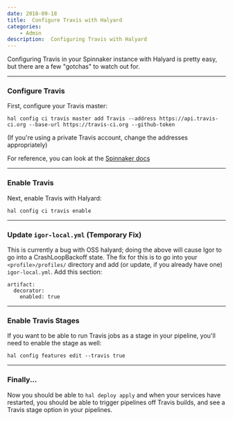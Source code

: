 ```yaml
---
date: 2018-09-18
title:  Configure Travis with Halyard
categories:
    - Admin
description:  Configuring Travis with Halyard
---
```


Configuring Travis in your Spinnaker instance with Halyard is pretty easy, but
there are a few "gotchas" to watch out for.

***

### Configure Travis

First, configure your Travis master:

```
hal config ci travis master add Travis --address https://api.travis-ci.org --base-url https://travis-ci.org --github-token
```

(If you're using a private Travis account, change the addresses appropriately)

For reference, you can look at the [Spinnaker docs](https://www.spinnaker.io/reference/halyard/commands/#hal-config-ci-travis-master-add)

***

### Enable Travis

Next, enable Travis with Halyard:

```
hal config ci travis enable
```

***

### Update `igor-local.yml` (Temporary Fix)

This is currently a bug with OSS halyard; doing the above will cause Igor to
go into a CrashLoopBackoff state.  The fix for this is to go into your
`<profile>/profiles/` directory and add (or update, if you already have one)
`igor-local.yml`.  Add this section:

```
artifact:
  decorator:
    enabled: true
```

***

### Enable Travis Stages

If you want to be able to run Travis jobs as a stage in your pipeline, you'll
need to enable the stage as well:

```
hal config features edit --travis true
```

***

### Finally...

Now you should be able to `hal deploy apply` and when your services have
restarted, you should be able to trigger pipelines off Travis builds, and
see a Travis stage option in your pipelines.
